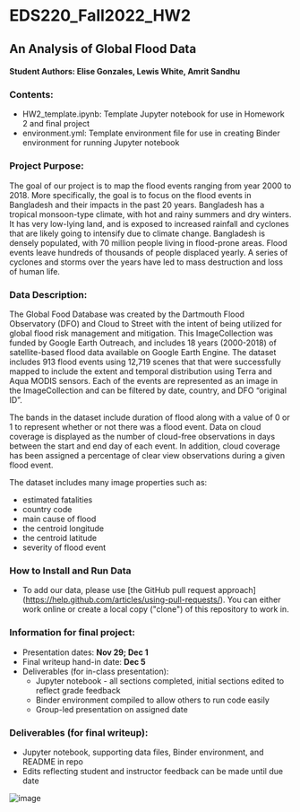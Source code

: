 # EDS220_Fall2022_HW2
## An Analysis of Global Flood Data

#### Student Authors: Elise Gonzales, Lewis White, Amrit Sandhu

### Contents:
- HW2_template.ipynb: Template Jupyter notebook for use in Homework 2 and final project
- environment.yml: Template environment file for use in creating Binder environment for running Jupyter notebook

### Project Purpose:
The goal of our project is to map the flood events ranging from year 2000 to 2018. More specifically, the goal is to focus on the flood events in Bangladesh and their impacts in the past 20 years. Bangladesh has a tropical monsoon-type climate, with hot and rainy summers and dry winters. It has very low-lying land, and is exposed to increased rainfall and cyclones that are likely going to intensify due to climate change. Bangladesh is densely populated, with 70 million people living in flood-prone areas. Flood events leave hundreds of thousands of people displaced yearly. A series of cyclones and storms over the years have led to mass destruction and loss of human life.

### Data Description:
The Global Food Database was created by the Dartmouth Flood Observatory (DFO) and Cloud to Street with the intent of being utilized for global flood risk management and mitigation. This ImageCollection was funded by Google Earth Outreach, and includes 18 years (2000-2018) of satellite-based flood data available on Google Earth Engine. The dataset includes 913 flood events using 12,719 scenes that that were successfully mapped to include the extent and temporal distribution using Terra and Aqua MODIS sensors. Each of the events are represented as an image in the ImageCollection and can be filtered by date, country, and DFO “original ID”.

The bands in the dataset include duration of flood along with a value of 0 or 1 to represent whether or not there was a flood event. Data on cloud coverage is displayed as the number of cloud-free observations in days between the start and end day of each event. In addition, cloud coverage has been assigned a percentage of clear view observations during a given flood event.

The dataset includes many image properties such as:
   - estimated fatalities
   - country code
   - main cause of flood 
   - the centroid longitude 
   - the centroid latitude
   - severity of flood event 

### How to Install and Run Data
   - To add our data, please use [the GitHub pull request approach] (https://help.github.com/articles/using-pull-requests/). You can either work online or        create a local copy ("clone") of this repository to work in.

### Information for final project:
- Presentation dates: **Nov 29; Dec 1**
- Final writeup hand-in date: **Dec 5**
- Deliverables (for in-class presentation):
  - Jupyter notebook - all sections completed, initial sections edited to reflect grade feedback
  - Binder environment compiled to allow others to run code easily
  - Group-led presentation on assigned date

### Deliverables (for final writeup):
  - Jupyter notebook, supporting data files, Binder environment, and README in repo
  - Edits reflecting student and instructor feedback can be made until due date

![image](https://user-images.githubusercontent.com/110213774/204223471-7a9ed796-4b1b-433d-810c-8e5ad44f1d69.png)

